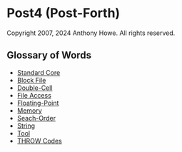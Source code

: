 Post4 (Post-Forth)
==================

Copyright 2007, 2024 Anthony Howe.  All rights reserved.


Glossary of Words
-----------------

* [Standard Core](standard.md)
* [Block File](block.md)
* [Double-Cell](double.md)
* [File Access](file.md)
* [Floating-Point](float.md)
* [Memory](memory.md)
* [Seach-Order](search.md)
* [String](string.md)
* [Tool](tools.md)
* [THROW Codes](throw_codes.md)
